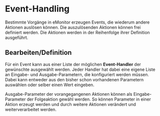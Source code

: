 # Event-Handling

Bestimmte Vorgänge in eMonitor erzeugen Events, die wiederum andere Aktionen auslösen können. Die auszulösenden 
Aktionen können frei definiert werden. Die Aktionen werden in der Reihenfolge ihrer Definition ausgeführt.

## Bearbeiten/Definition

Für ein Event kann aus einer Liste der möglichen **Event-Handler** der gewünschte ausgewählt werden. Jeder Handler hat 
dabei eine eigene Liste an Eingabe- und Ausgabe-Parametern, die konfiguriert werden müssen. Dabei kann entweder aus den 
bisher schon vorhandenen Parametern auswählen oder selber einen Wert eingeben.

Ausgabe-Parameter der vorangegangenen Aktionen können als Eingabe-Parameter der Folgeaktion gewähl werden. So können 
Parameter in einer Aktion erzeugt werden und durch weitere Aktionen verändert und weiterverarbeitet werden.

